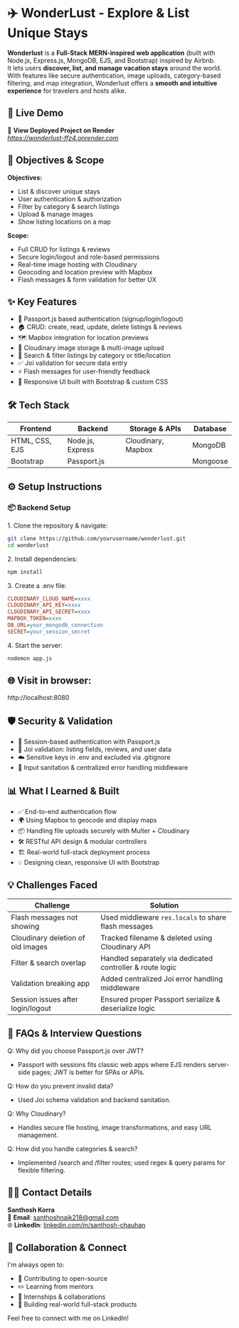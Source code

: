# ✈️ WonderLust - Explore & List Unique Stays

**Wonderlust** is a **Full-Stack MERN-inspired web application** (built with Node.js, Express.js, MongoDB, EJS, and Bootstrap) inspired by Airbnb.  
It lets users **discover, list, and manage vacation stays** around the world. With features like secure authentication, image uploads, category-based filtering, and map integration, Wonderlust offers a **smooth and intuitive experience** for travelers and hosts alike.


## 🌟 Live Demo

🔗 **View Deployed Project on Render**  
*https://wonderlust-ffz4.onrender.com*


## 🎯 Objectives & Scope

**Objectives:**
- List & discover unique stays
- User authentication & authorization
- Filter by category & search listings
- Upload & manage images
- Show listing locations on a map

**Scope:**
- Full CRUD for listings & reviews
- Secure login/logout and role-based permissions
- Real-time image hosting with Cloudinary
- Geocoding and location preview with Mapbox
- Flash messages & form validation for better UX


## ✨ Key Features

- 🔐 Passport.js based authentication (signup/login/logout)
- 🏠 CRUD: create, read, update, delete listings & reviews
- 🗺️ Mapbox integration for location previews
- 📸 Cloudinary image storage & multi-image upload
- 🧭 Search & filter listings by category or title/location
- ✅ Joi validation for secure data entry
- ⚡ Flash messages for user-friendly feedback
- 📱 Responsive UI built with Bootstrap & custom CSS


## 🛠 Tech Stack

| Frontend      | Backend         | Storage & APIs        | Database |
|--------------|-----------------|---------------------|----------|
| HTML, CSS, EJS | Node.js, Express | Cloudinary, Mapbox  | MongoDB  |
| Bootstrap     | Passport.js     |                     | Mongoose |


## ⚙️ Setup Instructions

### 📦 Backend Setup

1️. Clone the repository & navigate:
```bash
git clone https://github.com/yourusername/wonderlust.git
cd wonderlust
```

2️. Install dependencies:
```bash
npm install
```

3️. Create a .env file:
```ini
CLOUDINARY_CLOUD_NAME=xxxx
CLOUDINARY_API_KEY=xxxx
CLOUDINARY_API_SECRET=xxxx
MAPBOX_TOKEN=xxxx
DB_URL=your_mongodb_connection
SECRET=your_session_secret
```

4️. Start the server:
```bash
nodemon app.js
```

## 🌐 Visit in browser:
http://localhost:8080


## 🛡 Security & Validation
- 🔑 Session-based authentication with Passport.js
- 🧪 Joi validation: listing fields, reviews, and user data
- ☁️ Sensitive keys in .env and excluded via .gitignore
- 🧰 Input sanitation & centralized error handling middleware


## 📊 What I Learned & Built
- ✅ End-to-end authentication flow
- 🌍 Using Mapbox to geocode and display maps
- 📦 Handling file uploads securely with Multer + Cloudinary
- 🛠 RESTful API design & modular controllers
- 🏗 Real-world full-stack deployment process
- 💡 Designing clean, responsive UI with Bootstrap


## 💡 Challenges Faced
| Challenge                         | Solution                                                  |
| --------------------------------- | --------------------------------------------------------- |
| Flash messages not showing        | Used middleware `res.locals` to share flash messages      |
| Cloudinary deletion of old images | Tracked filename & deleted using Cloudinary API           |
| Filter & search overlap           | Handled separately via dedicated controller & route logic |
| Validation breaking app           | Added centralized Joi error handling middleware           |
| Session issues after login/logout | Ensured proper Passport serialize & deserialize logic     |


## 💬 FAQs & Interview Questions
Q: Why did you choose Passport.js over JWT?
- Passport with sessions fits classic web apps where EJS renders server-side pages; JWT is better for SPAs or APIs.

Q: How do you prevent invalid data?
- Used Joi schema validation and backend sanitation.

Q: Why Cloudinary?
- Handles secure file hosting, image transformations, and easy URL management.

Q: How did you handle categories & search?
- Implemented /search and /filter routes; used regex & query params for flexible filtering.


## 🙋‍♂️ Contact Details

**Santhosh Korra**  
📧 **Email**: santhoshnaik218@gmail.com  
🌐 **LinkedIn**: [linkedin.com/in/santhosh-chauhan](https://www.linkedin.com/in/santhosh-chauhan/)


## 🤝 Collaboration & Connect

I'm always open to:

- 🌱 Contributing to open-source
- ✏️ Learning from mentors
- 💼 Internships & collaborations
- 🚀 Building real-world full-stack products

Feel free to connect with me on LinkedIn!
